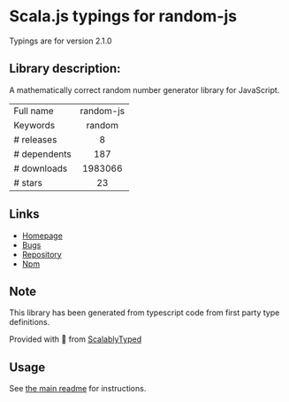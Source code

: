 
# Scala.js typings for random-js

Typings are for version 2.1.0

## Library description:
A mathematically correct random number generator library for JavaScript.

|                    |                 |
| ------------------ | :-------------: |
| Full name          | random-js |
| Keywords           | random |
| # releases         | 8 |
| # dependents       | 187 |
| # downloads        | 1983066 |
| # stars            | 23 |

## Links
- [Homepage](https://github.com/ckknight/random-js)
- [Bugs](https://github.com/ckknight/random-js/issues)
- [Repository](https://github.com/ckknight/random-js)
- [Npm](https://www.npmjs.com/package/random-js)
    


## Note
This library has been generated from typescript code from first party type definitions.

Provided with :purple_heart: from [ScalablyTyped](https://github.com/oyvindberg/ScalablyTyped)

## Usage
See [the main readme](../../readme.md) for instructions.


